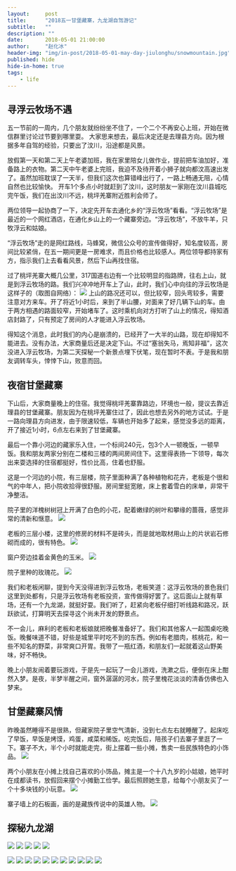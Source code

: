 ```yaml
---
layout:     post
title:      "2018五一甘堡藏寨，九龙湖自驾游记"
subtitle:   ""
description: ""
date:       2018-05-01 21:00:00
author:     "赵化冰"
header-img: "img/in-post/2018-05-01-may-day-jiulonghu/snowmountain.jpg"
published: hide
hide-in-home: true
tags:
    - life
---
```

## 寻浮云牧场不遇
五一节前的一周内，几个朋友就纷纷坐不住了，一个二个不再安心上班，开始在微信群里讨论过节要到哪里耍。
大家思来想去，最后决定还是去理县方向。因为根据多年自驾的经验，只要出了汶川，沿途都是风景。

放假第一天和第二天上午老婆加班，我在家里陪女儿做作业，提前把车油加好，准备路上的衣物。第二天中午老婆上完班，我迫不及待开着小狮子就向都汶高速出发了。虽然加班耽误了一天半，但我们这次也算错峰出行了，一路上畅通无阻，心情自然也比较愉快。 开车1个多点小时就赶到了汶川，这时朋友一家刚在汶川县城吃完午饭，我们在出汶川不远，桃坪羌寨附近胜利会师了。

两位领导一起协商了一下，决定先开车去通化乡的“浮云牧场”看看。“浮云牧场”是最近的一个网红酒店，在通化乡山上的一个藏寨旁边。“浮云牧场”，不放牛羊，只牧浮云和姑娘。

“浮云牧场”走的是网红路线，马蜂窝，微信公众号的宣传做得好，知名度较高，房间比较紧俏，在五一期间更是一房难求，而且价格也比较感人。两位领导都持家有方，指示我们上去看看风景，然后下山再找住宿。

过了桃坪羌寨大概几公里，317国道右边有一个比较明显的指路牌，往右上山，就是到浮云牧场的路。我们兴冲冲地开车上了山，此时，我们心中向往的浮云牧场是这样子的（取图自网络）：
![](\img\in-post\2018-05-01-may-day-jiulonghu\fuyunmuchang.jpeg)
上山的路况还可以，但比较窄，回头弯较多，需要注意对方来车。开了将近1小时后，来到了半山腰，对面来了好几辆下山的车。由于两方相遇的路面较窄，开始堵车了。这时乘机向对方打听了山上的情况，得知酒店封路了，只有预定了房间的人才能进入浮云牧场。

得知这个消息，此时我们的内心是崩溃的，已经开了一大半的山路，现在却得知不能进去。没有办法，大家商量后还是决定下山。不过“塞翁失马，焉知非福”，这次没进入浮云牧场，为第二天探秘一个新景点埋下伏笔，现在暂时不表。于是我和朋友调转车头，悻悻下山，败意而回。


## 夜宿甘堡藏寨
下山后，大家商量晚上的住宿。我觉得桃坪羌寨靠路边，环境也一般，提议去靠近理县的甘堡藏寨。朋友因为在桃坪羌寨住过了，因此也想去另外的地方试试。于是一路向理县方向进发，由于限速较低，车辆也开始多了起来，感觉没多远的距离，开了接近1小时，6点左右来到了甘堡藏寨。

最后一个靠小河边的藏家乐入住，一个标间240元，包3个人一顿晚饭，一顿早饭。我和朋友两家分别在二楼和三楼的两间房间住下。这里得表扬一下领导，每次出来耍选择的住宿都挺好，性价比高，住着也舒服。

这是一个河边的小院，有三层楼，院子里面种满了各种植物和花卉，老板是个很和气的中年人，把小院收拾得很舒服。房间里挺宽敞，床上套着雪白的床单，非常干净整洁。

院子里的洋槐树树冠上开满了白色的小花，配着嫩绿的树叶和攀缘的蔷薇，感觉非常的清新和惬意。
![](\img\in-post\2018-05-01-may-day-jiulonghu\nongjiale1.jpg)

老板的三层小楼，这里的修房的材料不是砖头，而是就地取材用山上的片状岩石修砌而成的，很有特色。
![](\img\in-post\2018-05-01-may-day-jiulonghu\nongjiale3.jpg)

窗户旁边挂着金黄色的玉米。
![](\img\in-post\2018-05-01-may-day-jiulonghu\nongjiale.jpg)

院子里种的玫瑰花。
![](\img\in-post\2018-05-01-may-day-jiulonghu\rose.jpg)

我们和老板闲聊，提到今天没得进到浮云牧场，老板笑道：这浮云牧场的景色我们这里到处都有，只是浮云牧场有老板投资，宣传做得好罢了。这后面山上就有草场，还有一个九龙湖，就挺好耍。我们听了，赶紧向老板仔细打听线路和路况，跃跃欲试，打算明天去探寻这个尚未开发的野景点。

不一会儿，麻利的老板和老板娘就把晚餐准备好了。我们和其他客人一起围桌吃晚饭。晚餐味道不错，好些是城里平时吃不到的东西。例如有老腊肉，核桃花，和一些不知名的野菜，非常爽口开胃。我带了一瓶红酒，和朋友们一起就着这山野美味，好不畅快。

晚上小朋友闹着要玩游戏，于是先一起玩了一会儿游戏，洗漱之后，便倒在床上酣然入梦。是夜，半梦半醒之间，窗外潺潺的河水，院子里槐花淡淡的清香仿佛也入梦来。


## 甘堡藏寨风情
昨晚虽然睡得不是很熟，但藏家院子里空气清新，没到七点左右就睡醒了。起床吃了早饭，早饭是烤馍，鸡蛋，咸菜和稀饭。吃完饭后，陪孩子们去寨子里逛了一下。寨子不大，半个小时就能走完，街上摆着一些小摊，售卖一些民族特色的小饰品。
![](\img\in-post\2018-05-01-may-day-jiulonghu\village2.jpg)

两个小朋友在小摊上找自己喜欢的小饰品，摊主是一个十八九岁的小姑娘，她平时在成都读书，放假回来摆个小摊勤工俭学。最后照顾她生意，给每个小朋友买了一个十多块钱的小玩意。
![](\img\in-post\2018-05-01-may-day-jiulonghu\village3.jpg)

寨子墙上的石板画，画的是藏族传说中的英雄人物。
![](\img\in-post\2018-05-01-may-day-jiulonghu\geshaerwang.jpg)
## 探秘九龙湖
![](\img\in-post\2018-05-01-may-day-jiulonghu\map.jpg)
![](\img\in-post\2018-05-01-may-day-jiulonghu\cattle.jpg)
![](\img\in-post\2018-05-01-may-day-jiulonghu\cherry.jpg)
![](\img\in-post\2018-05-01-may-day-jiulonghu\flower.jpg)
![](\img\in-post\2018-05-01-may-day-jiulonghu\flower1.jpg)

![](\img\in-post\2018-05-01-may-day-jiulonghu\oldman.jpg)
![](\img\in-post\2018-05-01-may-day-jiulonghu\road.jpg)
![](\img\in-post\2018-05-01-may-day-jiulonghu\road1.jpg)
![](\img\in-post\2018-05-01-may-day-jiulonghu\snowmountain.jpg)
![](\img\in-post\2018-05-01-may-day-jiulonghu\snowmountain1.jpg)
![](\img\in-post\2018-05-01-may-day-jiulonghu\swing.jpg)
![](\img\in-post\2018-05-01-may-day-jiulonghu\village.jpg)
![](\img\in-post\2018-05-01-may-day-jiulonghu\village1.jpg)
![](\img\in-post\2018-05-01-may-day-jiulonghu\yanghuai.jpg)
![](\img\in-post\2018-05-01-may-day-jiulonghu\yanghuaihua.jpg)
![](\img\in-post\2018-05-01-may-day-jiulonghu\yecai.jpg)

